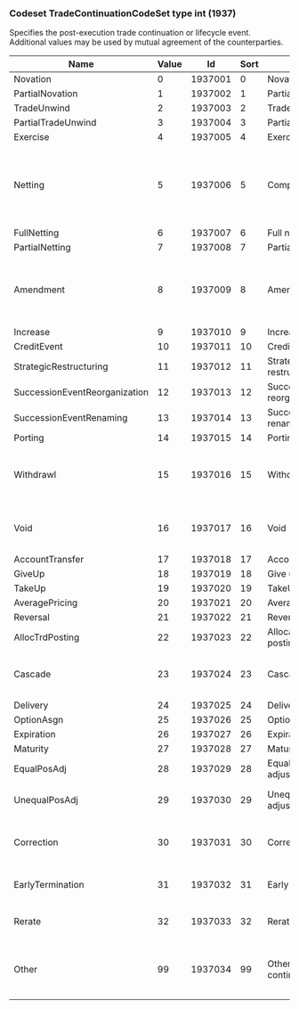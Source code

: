 ### Codeset TradeContinuationCodeSet type int (1937)

Specifies the post-execution trade continuation or lifecycle event. Additional values may be used by mutual agreement of the counterparties.

| Name                          | Value | Id      | Sort | Synopsis                              | Elaboration                                                                                                                               |
|-------------------------------|-------|---------|------|---------------------------------------|-------------------------------------------------------------------------------------------------------------------------------|
| Novation                      | 0     | 1937001 | 0    | Novation                              |                                                                                                                                |
| PartialNovation               | 1     | 1937002 | 1    | Partial novation                      |                                                                                                                                |
| TradeUnwind                   | 2     | 1937003 | 2    | Trade unwind                          | "Trade" includes "Swaps".                                                                                                                               |
| PartialTradeUnwind            | 3     | 1937004 | 3    | Partial trade unwind                  | "Trade" includes "Swaps".                                                                                                                               |
| Exercise                      | 4     | 1937005 | 4    | Exercise                              |                                                                                                                                |
| Netting                       | 5     | 1937006 | 5    | Compression/Netting                   | Compression (used for OTC derivative trades) and Netting (used for Futures trades) are essentially the same business process, i.e. rolling up closely related contracts into a single trade or position. |
| FullNetting                   | 6     | 1937007 | 6    | Full netting                          |                                                                                                                                |
| PartialNetting                | 7     | 1937008 | 7    | Partial netting                       |                                                                                                                                |
| Amendment                     | 8     | 1937009 | 8    | Amendment                             | Based on mutual agreement between the counterparties, used to change the original or previously amended contract terms reported to a trade repository.                                                   |
| Increase                      | 9     | 1937010 | 9    | Increase                              |                                                                                                                                |
| CreditEvent                   | 10    | 1937011 | 10   | Credit event                          |                                                                                                                                |
| StrategicRestructuring        | 11    | 1937012 | 11   | Strategic restructuring               |                                                                                                                                |
| SuccessionEventReorganization | 12    | 1937013 | 12   | Succession event reorganization       |                                                                                                                                |
| SuccessionEventRenaming       | 13    | 1937014 | 13   | Succession event renaming             |                                                                                                                                |
| Porting                       | 14    | 1937015 | 14   | Porting                               |                                                                                                                                |
| Withdrawl                     | 15    | 1937016 | 15   | Withdrawal                            | One party withdrew from the trade prior to confirmation or clearing. Can be used with TradeReportTransType(487)=1 (Cancel).                                                                              |
| Void                          | 16    | 1937017 | 16   | Void                                  | Trade is to be ended after clearing. Can be used with TradeReportTransType(487)=1 (Cancel).                                                                                                              |
| AccountTransfer               | 17    | 1937018 | 17   | Account transfer                      |                                                                                                                                |
| GiveUp                        | 18    | 1937019 | 18   | Give up                               |                                                                                                                                |
| TakeUp                        | 19    | 1937020 | 19   | TakeUp                                |                                                                                                                                |
| AveragePricing                | 20    | 1937021 | 20   | Average pricing                       |                                                                                                                                |
| Reversal                      | 21    | 1937022 | 21   | Reversal                              |                                                                                                                                |
| AllocTrdPosting               | 22    | 1937023 | 22   | Allocation/Trade posting              |                                                                                                                                |
| Cascade                       | 23    | 1937024 | 23   | Cascade                               | The breakdown of a contract position to a more granular level, e.g. from a yearly position to monthly positions.                                                                                         |
| Delivery                      | 24    | 1937025 | 24   | Delivery                              |                                                                                                                                |
| OptionAsgn                    | 25    | 1937026 | 25   | Option assignment                     |                                                                                                                                |
| Expiration                    | 26    | 1937027 | 26   | Expiration                            |                                                                                                                                |
| Maturity                      | 27    | 1937028 | 27   | Maturity                              |                                                                                                                                |
| EqualPosAdj                   | 28    | 1937029 | 28   | Equal position adjustment             |                                                                                                                                |
| UnequalPosAdj                 | 29    | 1937030 | 29   | Unequal position adjustment           | An adjustment to either the long or short position quantity but not both.                                                                                                                               |
| Correction                    | 30    | 1937031 | 30   | Correction                            | Used to correct an error in the contract terms of a previously submitted report to a trade repository.                                                                                                   |
| EarlyTermination              | 31    | 1937032 | 31   | Early termination                     | The transaction/contract has closed before its natural end (maturity date or end date).                                                                                                                  |
| Rerate                        | 32    | 1937033 | 32   | Rerate                                | Change in the repo rate of an open repo contract due to shift in the market conditions.                                                                                                                  |
| Other                         | 99    | 1937034 | 99   | Other price-forming continuation data | Other price-forming continuation data or lifecycle event. Include description of type in TradeContinuationText(2374).                                                                                    |

